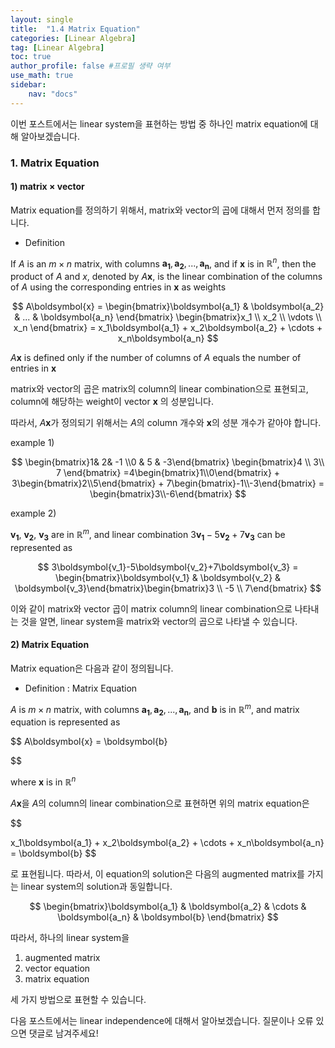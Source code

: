 ```yaml
---
layout: single
title:  "1.4 Matrix Equation"
categories: [Linear Algebra]
tag: [Linear Algebra]
toc: true
author_profile: false #프로필 생략 여부
use_math: true
sidebar:
    nav: "docs"
---
```












이번 포스트에서는 linear system을 표현하는 방법 중 하나인 matrix equation에 대해 알아보겠습니다.



### 1. Matrix Equation



#### 1) matrix $\times$ vector



Matrix equation를 정의하기 위해서, matrix와 vector의 곱에 대해서 먼저 정의를 합니다.



* Definition

If $A$ is an $m \times n$ matrix, with columns $\boldsymbol{a_1}, \boldsymbol{a_2}, ..., \boldsymbol{a_n}$, and if $\boldsymbol{x}$ is in $\mathbb{R}^n$, then the product of $A$ and $x$, denoted by $A\boldsymbol{x}$, is the linear combination of the columns of $A$ using the corresponding entries in $\boldsymbol{x}$ as weights


$$
A\boldsymbol{x} = \begin{bmatrix}\boldsymbol{a_1} & \boldsymbol{a_2} & ... & \boldsymbol{a_n} \end{bmatrix}
\begin{bmatrix}x_1 \\ x_2 \\ \vdots \\ x_n  \end{bmatrix} 
= x_1\boldsymbol{a_1} + x_2\boldsymbol{a_2} + \cdots + x_n\boldsymbol{a_n}
$$


$A\boldsymbol{x}$ is defined only if the number of columns of $A$ equals the number of entries in $\boldsymbol{x}$



matrix와 vector의 곱은 matrix의 column의 linear combination으로 표현되고, column에 해당하는 weight이 vector $\boldsymbol{x}$ 의 성분입니다.

따라서, $A\boldsymbol{x}$가 정의되기 위해서는 $A$의 column 개수와 $\boldsymbol{x}$의 성분 개수가 같아야 합니다. 



example 1)


$$
\begin{bmatrix}1& 2& -1 \\0 & 5 & -3\end{bmatrix} \begin{bmatrix}4 \\ 3\\ 7 \end{bmatrix} =4\begin{bmatrix}1\\0\end{bmatrix} + 3\begin{bmatrix}2\\5\end{bmatrix} + 7\begin{bmatrix}-1\\-3\end{bmatrix} = \begin{bmatrix}3\\-6\end{bmatrix}
$$




example 2)



$\boldsymbol{v_1}$, $\boldsymbol{v_2}$, $\boldsymbol{v_3}$ are in $\mathbb{R}^m$, and linear combination $3\boldsymbol{v_1}-5\boldsymbol{v_2}+7\boldsymbol{v_3}$ can be represented as


$$
3\boldsymbol{v_1}-5\boldsymbol{v_2}+7\boldsymbol{v_3} = \begin{bmatrix}\boldsymbol{v_1} & \boldsymbol{v_2} & \boldsymbol{v_3}\end{bmatrix}\begin{bmatrix}3 \\ -5 \\ 7\end{bmatrix}
$$
 



이와 같이 matrix와 vector 곱이 matrix column의 linear combination으로 나타내는 것을 알면, linear system을 matrix와 vector의 곱으로 나타낼 수 있습니다.





#### 2) Matrix Equation



Matrix equation은 다음과 같이 정의됩니다. 



* Definition : Matrix Equation



$A$ is $m \times n$ matrix, with columns $\boldsymbol{a_1}, \boldsymbol{a_2}, ..., \boldsymbol{a_n}$, and $\boldsymbol{b}$ is in $\mathbb{R}^m$, and matrix equation is represented as


$$
A\boldsymbol{x} = \boldsymbol{b}

$$




where $\boldsymbol{x}$ is in $\mathbb{R}^n$





$A\boldsymbol{x}$을 $A$의 column의 linear combination으로 표현하면 위의 matrix equation은


$$

x_1\boldsymbol{a_1} + x_2\boldsymbol{a_2} + \cdots + x_n\boldsymbol{a_n} = \boldsymbol{b}
$$


로 표현됩니다. 따라서, 이 equation의 solution은 다음의 augmented matrix를 가지는 linear system의 solution과 동일합니다.


$$
\begin{bmatrix}\boldsymbol{a_1} & \boldsymbol{a_2} & \cdots & \boldsymbol{a_n} & \boldsymbol{b} \end{bmatrix}
$$




따라서, 하나의 linear system을



1. augmented matrix
2. vector equation
3. matrix equation

세 가지 방법으로 표현할 수 있습니다.





다음 포스트에서는 linear independence에 대해서 알아보겠습니다. 질문이나 오류 있으면 댓글로 남겨주세요!